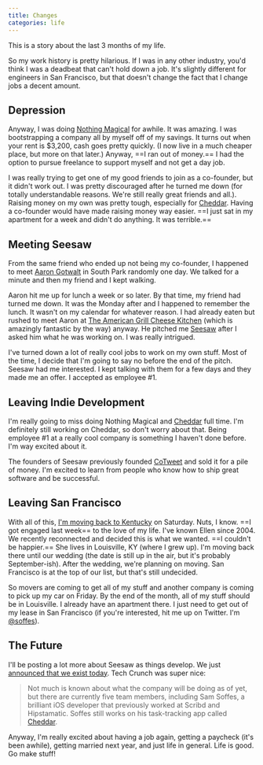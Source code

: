 ```yaml
---
title: Changes
categories: life
---
```


This is a story about the last 3 months of my life.

So my work history is pretty hilarious. If I was in any other industry, you'd think I was a deadbeat that can't hold down a job. It's slightly different for engineers in San Francisco, but  that doesn't change the fact that I change jobs a decent amount.

## Depression

Anyway, I was doing [Nothing Magical](http://nothingmagical.com) for awhile. It was amazing. I was bootstrapping a company all by myself off of my savings. It turns out when your rent is $3,200, cash goes pretty quickly. (I now live in a much cheaper place, but more on that later.) Anyway, ==I ran out of money.== I had the option to pursue freelance to support myself and not get a day job.

I was really trying to get one of my good friends to join as a co-founder, but it didn't work out. I was pretty discouraged after he turned me down (for totally understandable reasons. We're still really great friends and all.). Raising money on my own was pretty tough, especially for [Cheddar](http://cheddarapp.com). Having a co-founder would have made raising money way easier. ==I just sat in my apartment for a week and didn't do anything. It was terrible.==

## Meeting Seesaw

From the same friend who ended up not being my co-founder, I happened to meet [Aaron Gotwalt](http://twitter.com/gotwalt) in South Park randomly one day. We talked for a minute and then my friend and I kept walking.

Aaron hit me up for lunch a week or so later. By that time, my friend had turned me down. It was the Monday after and I happened to remember the lunch. It wasn't on my calendar for whatever reason. I had already eaten but rushed to meet Aaron at [The American Grill Cheese Kitchen](http://theamericansf.com) (which is amazingly fantastic by the way) anyway. He pitched me [Seesaw](http://seesaw.co) after I asked him what he was working on. I was really intrigued.

I've turned down a lot of really cool jobs to work on my own stuff. Most of the time, I decide that I'm going to say no before the end of the pitch. Seesaw had me interested. I kept talking with them for a few days and they made me an offer. I accepted as employee #1.

## Leaving Indie Development

I'm really going to miss doing Nothing Magical and [Cheddar](http://cheddarapp.com) full time. I'm definitely still working on Cheddar, so don't worry about that. Being employee #1 at a really cool company is something I haven't done before. I'm way excited about it.

The founders of Seesaw previously founded [CoTweet](http://cotweet.com) and sold it for a pile of money. I'm excited to learn from people who know how to ship great software and be successful.

## Leaving San Francisco

With all of this, [I'm moving back to Kentucky](http://goo.gl/maps/DUfL0) on Saturday. Nuts, I know. ==I got engaged last week== to the love of my life. I've known Ellen since 2004. We recently reconnected and decided this is what we wanted. ==I couldn't be happier.== She lives in Louisville, KY (where I grew up). I'm moving back there until our wedding (the date is still up in the air, but it's probably September-ish). After the wedding, we're planning on moving. San Francisco is at the top of our list, but that's still undecided.

So movers are coming to get all of my stuff and another company is coming to pick up my car on Friday. By the end of the month, all of my stuff should be in Louisville. I already have an apartment there. I just need to get out of my lease in San Francisco (if you're interested, hit me up on Twitter. I'm [@soffes](http://twitter.com/soffes)).

## The Future

I'll be posting a lot more about Seesaw as things develop. We just [announced that we exist today](http://techcrunch.com/2012/11/12/cotweet-founders-reunite-raise-angel-round-for-their-new-company-seesaw/). Tech Crunch was super nice:

> Not much is known about what the company will be doing as of yet, but there are currently five team members, including Sam Soffes, a brilliant iOS developer that previously worked at Scribd and Hipstamatic. Soffes still works on his task-tracking app called [Cheddar](http://cheddarapp.com).

Anyway, I'm really excited about having a job again, getting a paycheck (it's been awhile), getting married next year, and just life in general. Life is good. Go make stuff!
